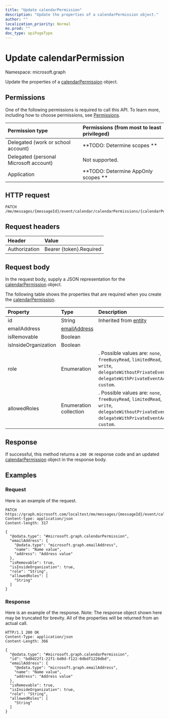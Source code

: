 ```yaml
---
title: "Update calendarPermission"
description: "Update the properties of a calendarPermission object."
author: ""
localization_priority: Normal
ms.prod: ""
doc_type: apiPageType
---
```


# Update calendarPermission

Namespace: microsoft.graph

Update the properties of a [calendarPermission](../resources/calendarpermission.md) object.

## Permissions
One of the following permissions is required to call this API. To learn more, including how to choose permissions, see [Permissions](/concepts/permissions-reference.md).

|Permission type|Permissions (from most to least privileged)|
|:---|:---|
|Delegated (work or school account)|**TODO: Determine scopes **|
|Delegated (personal Microsoft account)|Not supported.|
|Application|**TODO: Determine AppOnly scopes **|

## HTTP request
<!-- {
  "blockType": "ignored"
}
-->
``` http
PATCH /me/messages/{messageId}/event/calendar/calendarPermissions/{calendarPermissionId}
```

## Request headers
|Header|Value|
|:---|:---|
|Authorization|Bearer {token}.Required|

## Request body
In the request body, supply a JSON representation for the [calendarPermission](../resources/calendarpermission.md) object.

The following table shows the properties that are required when you create the [calendarPermission](../resources/calendarpermission.md).

|Property|Type|Description|
|:---|:---|:---|
|id|String| Inherited from [entity](../resources/entity.md)|
|emailAddress|[emailAddress](../resources/emailaddress.md)||
|isRemovable|Boolean||
|isInsideOrganization|Boolean||
|role|Enumeration|. Possible values are: `none`, `freeBusyRead`, `limitedRead`, `read`, `write`, `delegateWithoutPrivateEventAccess`, `delegateWithPrivateEventAccess`, `custom`.|
|allowedRoles|Enumeration collection|. Possible values are: `none`, `freeBusyRead`, `limitedRead`, `read`, `write`, `delegateWithoutPrivateEventAccess`, `delegateWithPrivateEventAccess`, `custom`.|



## Response
If successful, this method returns a `200 OK` response code and an updated [calendarPermission](../resources/calendarpermission.md) object in the response body.

## Examples

### Request
Here is an example of the request.
<!-- {
  "blockType": "request",
  "name": "update_calendarpermission"
}
-->
``` http
PATCH https://graph.microsoft.com/localtest/me/messages/{messageId}/event/calendar/calendarPermissions/{calendarPermissionId}
Content-type: application/json
Content-length: 317

{
  "@odata.type": "#microsoft.graph.calendarPermission",
  "emailAddress": {
    "@odata.type": "microsoft.graph.emailAddress",
    "name": "Name value",
    "address": "Address value"
  },
  "isRemovable": true,
  "isInsideOrganization": true,
  "role": "String",
  "allowedRoles": [
    "String"
  ]
}
```

### Response
Here is an example of the response. Note: The response object shown here may be truncated for brevity. All of the properties will be returned from an actual call.
<!-- {
  "blockType": "response",
  "truncated": true
}
-->
``` http
HTTP/1.1 200 OK
Content-Type: application/json
Content-Length: 366

{
  "@odata.type": "#microsoft.graph.calendarPermission",
  "id": "bd0d22f1-22f1-bd0d-f122-0dbdf1220dbd",
  "emailAddress": {
    "@odata.type": "microsoft.graph.emailAddress",
    "name": "Name value",
    "address": "Address value"
  },
  "isRemovable": true,
  "isInsideOrganization": true,
  "role": "String",
  "allowedRoles": [
    "String"
  ]
}
```

